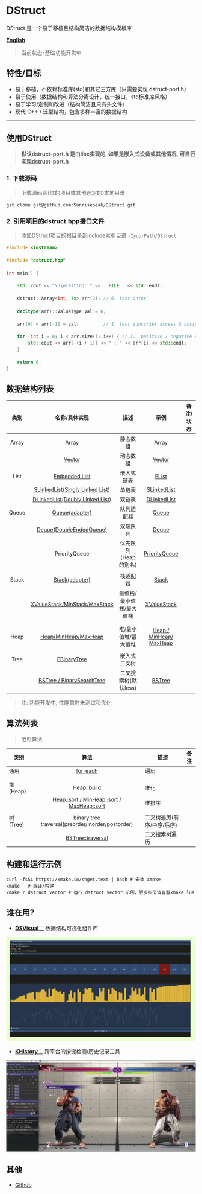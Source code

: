 # DStruct

DStruct 是一个易于移植且结构简洁的数据结构模板库

[**English**](README.en.md)

> 当前状态-基础功能开发中

## 特性/目标

- 易于移植，不依赖标准库(std)和其它三方库（只需要实现 dstruct-port.h）
- 易于使用（数据结构和算法分离设计，统一接口，std标准库风格）
- 易于学习/定制和改进（结构简洁且只有头文件）
- 现代 C++ / 泛型结构，包含多样丰富的数据结构


---

## 使用DStruct

> **默认dstruct-port.h 是由libc实现的, 如果是嵌入式设备或其他情况, 可自行实现dstruct-port.h**

### 1. 下载源码

> 下载源码到(你的项目或其他选定的)本地目录

```
git clone git@github.com:Sunrisepeak/DStruct.git
```

### 2. 引用项目的dstruct.hpp接口文件

> 添加DStruct项目的根目录到include索引目录 `-IyourPath/DStruct`

```cpp
#include <iostream>

#include "dstruct.hpp"

int main() {

    std::cout << "\n\nTesting: " << __FILE__ << std::endl;

    dstruct::Array<int, 10> arr(2); // 0. test cntor

    decltype(arr)::ValueType val = 6;

    arr[0] = arr[-1] = val;         // 1. test subscript access & assignment

    for (int i = 0; i < arr.size(); i++) { // 3.  positive / negative subscript access
        std::cout << arr[-(i + 1)] << " : " << arr[i] << std::endl;
    }

    return 0;
}
```





## 数据结构列表

| 类别  |             名称/具体实现              |           描述           |                             示例                             | 备注/状态 |
| :---: | :---------------------------: | :----------------------: | :----------------------------------------------------------: | --------- |
| Array |             [Array](core/ds/array/Array.hpp)             |         静态数组         |                 [Array](examples/array/array.cpp)                  |           |
|       |            [Vector](core/ds/array/Vector.hpp)             |         动态数组         |                [Vector](examples/array/vector.cpp)                 |           |
| List  |     [Embedded List](core/ds/linked-list/EmbeddedList.hpp)      |        嵌入式链表        |             [EList](examples/linked-list/embedded_list.cpp)              |           |
|       |   [SLinkedList(Singly Linked List)](core/ds/linked-list/SinglyLinkedList.hpp)   |          单链表          |           [SLinkedList](examples/linked-list/single_linked_list.cpp)           |           |
|       |   [DLinkedList(Doubly Linked List)](core/ds/linked-list/DoublyLinkedList.hpp)   |          双链表          |           [DLinkedList](examples/linked-list/double_linked_list.cpp)           |           |
| Queue |             [Queue(adapter)](core/ds/queue/Queue.hpp)             |           队列适配器           |                 [Queue](examples/queue/queue.cpp)                  |           |
|       |    [Deque(DoubleEndedQueue)](core/ds/queue/DoubleEndedQueue.hpp)    |         双端队列         |                 [Deque](examples/queue/deque.cpp)                  |           |
|       |         PriorityQueue         |   优先队列(Heap的别名)   |    [PriorityQueue](examples/heap.cpp)   |           |
|       |                               |                          |                                                              |           |
| Stack |             [Stack(adapter)](core/ds/stack/Stack.hpp)             |            栈适配器            |                 [Stack](examples/stack/stack.cpp)                  |           |
|       | [XValueStack/MinStack/MaxStack](core/ds/stack/XValueStack.hpp) | 最值栈/最小值栈/最大值栈 |        [XValueStack](examples/stack/xvalue_stack.cpp)        |           |
|       |                               |                          |                                                              |           |
|       |                               |                          |                                                              |           |
| Heap  |     [Heap/MinHeap/MaxHeap](core/ds/Heap.hpp)      |   堆/最小值堆/最大值堆   | [Heap / MinHeap/ MaxHeap](examples/heap.cpp) |           |
|       |                               |                          |                                                              |           |
| Tree  |           [EBinaryTree](core/ds/tree/EmbeddedBinaryTree.hpp)            | 嵌入式二叉树 |                                                              |           |
|       |            [BSTree / BinarySearchTree](core/ds/tree/BinarySearchTree.hpp)            |   二叉搜索树(默认less)   |          [BSTree](examples/binary_search_tree.cpp)           |           |

> 注: 功能开发中, 性能暂时未测试和优化



## 算法列表

> 范型算法

| 类别     |                             算法                             | 描述                       | 备注 |
| -------- | :----------------------------------------------------------: | -------------------------- | ---- |
| 通用     |         [for_each](examples/algorithms/for_each.cpp)         | 遍历                       |      |
|          |                                                              |                            |      |
|          |                                                              |                            |      |
| 堆(Heap) |       [Heap::build](examples/algorithms/heap_algo.cpp)       | 堆化                       |      |
|          | [Heap::sort / MinHeap::sort / MaxHeap::sort](examples/algorithms/heap_algo.cpp#L31) | 堆排序                     |      |
|          |                                                              |                            |      |
| 树(Tree) |      binary tree traversal(preorder/inorder/postorder)       | 二叉树遍历(前序/中序/后序) |      |
|          |     [BSTree::traversal](examples/binary_search_tree.cpp#L35)     | 二叉搜索树遍历             |      |





## 构建和运行示例

  ```
  curl -fsSL https://xmake.io/shget.text | bash # 安装 xmake
  xmake   # 编译/构建
  xmake r dstruct_vector # 运行 dstruct_vector 示例，更多细节请查看xmake.lua
  ```

## 谁在用?

- [**DSVisual**：](https://github.com/Sunrisepeak/DSVisual) 数据结构可视化组件库

![](https://github.com/Sunrisepeak/DSVisual/blob/main/docs/imgs/dsvisual_effect.readme.png)

- [**KHistory**：](https://github.com/Sunrisepeak/KHistory) 跨平台的按键检测/历史记录工具

![](https://github.com/Sunrisepeak/KHistory/blob/main/docs/imgs/khistory-gamepad.demo.gif)

## 其他

  - [Github](https://github.com/Sunrisepeak/DStruct)

